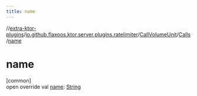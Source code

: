 ```yaml
---
title: name
---
```

//[extra-ktor-plugins](../../../../index.md)/[io.github.flaxoos.ktor.server.plugins.ratelimiter](../../index.md)/[CallVolumeUnit](../index.md)/[Calls](index.md)/[name](name.md)



# name



[common]\
open override val [name](name.md): [String](https://kotlinlang.org/api/latest/jvm/stdlib/kotlin/-string/index.md)




